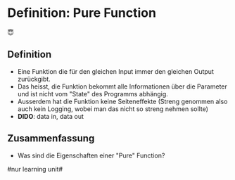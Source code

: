 # Definition: Pure Function
😇
## Definition
- Eine Funktion die für den gleichen Input immer den gleichen Output zurückgibt.
- Das heisst, die Funktion bekommt alle Informationen über die Parameter und ist nicht vom "State" des Programms abhängig.
- Ausserdem hat die Funktion keine Seiteneffekte (Streng genommen also auch kein Logging, wobei man das nicht so streng nehmen sollte)
- **DIDO**: data in, data out

## Zusammenfassung
- Was sind die Eigenschaften einer "Pure" Function?




#nur learning unit#